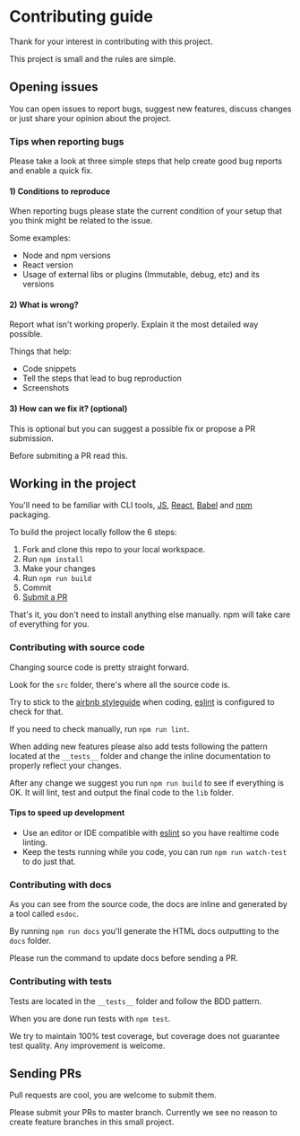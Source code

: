 # Contributing guide

Thank for your interest in contributing with this project.

This project is small and the rules are simple.

## Opening issues

You can open issues to report bugs, suggest new features, discuss changes or just share your opinion about the project.

### Tips when reporting bugs

Please take a look at three simple steps that help create good bug reports and enable a quick fix.

#### 1) Conditions to reproduce

When reporting bugs please state the current condition of your setup that you think might be related to the issue.

Some examples:

- Node and npm versions
- React version
- Usage of external libs or plugins (Immutable, debug, etc) and its versions

#### 2) What is wrong?

Report what isn't working properly. Explain it the most detailed way possible.

Things that help:

- Code snippets
- Tell the steps that lead to bug reproduction
- Screenshots

#### 3) How can we fix it? (optional)

This is optional but you can suggest a possible fix or propose a PR submission.

Before submiting a PR read this.

## Working in the project

You'll need to be familiar with CLI tools, [JS](https://www.javascript.com/), [React](https://facebook.github.io/react/), [Babel](https://babeljs.io/) and [npm](https://www.npmjs.com/) packaging.

To build the project locally follow the 6 steps:

1. Fork and clone this repo to your local workspace.
2. Run `npm install`
3. Make your changes
4. Run `npm run build`
5. Commit
6. [Submit a PR](#pr)

That's it, you don't need to install anything else manually. npm will take care of everything for you.

### Contributing with source code

Changing source code is pretty straight forward.

Look for the `src` folder, there's where all the source code is.

Try to stick to the [airbnb styleguide](https://github.com/airbnb/javascript) when coding, [eslint](http://eslint.org/) is configured to check for that.

If you need to check manually, run `npm run lint`.

When adding new features please also add tests following the pattern located at the `__tests__` folder and change the inline documentation to properly reflect your changes.

After any change we suggest you run `npm run build` to see if everything is OK. It will lint, test and output the final code to the `lib` folder.

#### Tips to speed up development

- Use an editor or IDE compatible with [eslint](http://eslint.org/) so you have realtime code linting.
- Keep the tests running while you code, you can run `npm run watch-test` to do just that.

### Contributing with docs

As you can see from the source code, the docs are inline and generated by a tool called `esdoc`.

By running `npm run docs` you'll generate the HTML docs outputting to the `docs` folder.

Please run the command to update docs before sending a PR.

### Contributing with tests

Tests are located in the `__tests__` folder and follow the BDD pattern.

When you are done run tests with `npm test`.

We try to maintain 100% test coverage, but coverage does not guarantee test quality. Any improvement is welcome.

## <a href="#" id="pr"></a>Sending PRs

Pull requests are cool, you are welcome to submit them.

Please submit your PRs to master branch. Currently we see no reason to create feature branches in this small project.

